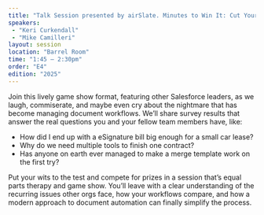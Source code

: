 ```yaml
---
title: "Talk Session presented by airSlate. Minutes to Win It: Cut Your eSign cost by 40% in 5"
speakers:
 - "Keri Curkendall"
 - "Mike Camilleri"
layout: session
location: "Barrel Room"
time: "1:45 — 2:30pm"
order: "E4"
edition: "2025"
---
```


Join this lively game show format, featuring other Salesforce leaders, as we laugh, commiserate, and maybe even cry about the nightmare that has become managing document workflows. We’ll share survey results that answer the real questions you and your fellow team members have, like:

- How did I end up with a eSignature bill big enough for a small car lease?
- Why do we need multiple tools to finish one contract?
- Has anyone on earth ever managed to make a merge template work on the first try?

Put your wits to the test and compete for prizes in a session that’s equal parts therapy and game show. You’ll leave with a clear understanding of the recurring issues other orgs face, how your workflows compare, and how a modern approach to document automation can finally simplify the process.